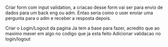 Criar form com input validation, a criacao desse form vai ser para envio de dados para um back eng ou adm.
Entao seria como o user enviar uma pergunta para o adm e receber a resposta depois.

Criar o Login/Logout da pagina
Ja tem a base para fazer, acredito que ao maximo mexer em algo no codigo que ja esta feito
Adicionar validacao no login/logout
